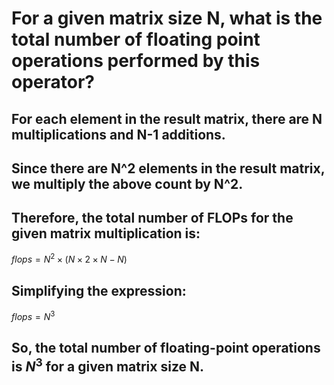 # For a given matrix size N, what is the total number of floating point operations performed by this operator?
## For each element in the result matrix, there are N multiplications and N-1 additions. 
## Since there are N^2 elements in the result matrix, we multiply the above count by N^2.
## Therefore, the total number of FLOPs for the given matrix multiplication is:
$flops=N^2\times (N\times 2\times N-N)$
## Simplifying the expression:
$flops=N^3$
## So, the total number of floating-point operations is $N^3$ for a given matrix size N.